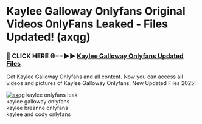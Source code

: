 # Kaylee Galloway Onlyfans Original Videos 0nlyFans Leaked - Files Updated! (axqg)

<h3>🔴 CLICK HERE 🌐==►► <a href="https://tinyurl.com/3hn5wdd3" rel="nofollow">Kaylee Galloway Onlyfans Updated Files</a></h3>

Get Kaylee Galloway Onlyfans and all content. Now you can access all videos and pictures of Kaylee Galloway Onlyfans. New Updated Files 2025!

[![axqg](https://i.imgur.com/4HnBqBT.gif)](https://tinyurl.com/3hn5wdd3)
kaylee onlyfans leak<br>
kaylee galloway onlyfans<br>
kaylee breanne onlyfans<br>
kaylee and cody onlyfans